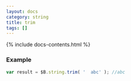 ```yaml
---
layout: docs
category: string
title: trim
tags: []
---
```


{% include docs-contents.html %}

### Example
```js
var result = $B.string.trim( '  abc' ); //abc
```